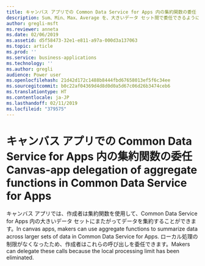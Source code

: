 ```yaml
---
title: キャンバス アプリでの Common Data Service for Apps 内の集約関数の委任
description: Sum、Min、Max、Average を、大きいデータ セット間で委任できるようになりました
author: gregli-msft
ms.reviewer: anneta
ms.date: 02/06/2019
ms.assetid: d5f58473-32e1-e811-a97a-000d3a137063
ms.topic: article
ms.prod: ''
ms.service: business-applications
ms.technology: ''
ms.author: gregli
audience: Power user
ms.openlocfilehash: 21d42d172c1488b8444fbd67658013ef5f6c34ee
ms.sourcegitcommit: b0c22af04369d4d8d0d0a5d67c06d26b3474ceb6
ms.translationtype: HT
ms.contentlocale: ja-JP
ms.lasthandoff: 02/11/2019
ms.locfileid: "379575"
---
```

# <a name="canvas-app-delegation-of-aggregate-functions-in-common-data-service-for-apps"></a><span data-ttu-id="cd28b-103">キャンバス アプリでの Common Data Service for Apps 内の集約関数の委任</span><span class="sxs-lookup"><span data-stu-id="cd28b-103">Canvas-app delegation of aggregate functions in Common Data Service for Apps</span></span>




<span data-ttu-id="cd28b-104">キャンバス アプリでは、作成者は集約関数を使用して、Common Data Service for Apps 内の大きいデータ セットにまたがってデータを集約することができます。</span><span class="sxs-lookup"><span data-stu-id="cd28b-104">In canvas apps, makers can use aggregate functions to summarize data across larger sets of data in Common Data Service for Apps.</span></span> <span data-ttu-id="cd28b-105">ローカル処理の制限がなくなったため、作成者はこれらの呼び出しを委任できます。</span><span class="sxs-lookup"><span data-stu-id="cd28b-105">Makers can delegate these calls because the local processing limit has been eliminated.</span></span>